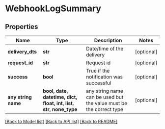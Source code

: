 # WebhookLogSummary


## Properties
Name | Type | Description | Notes
------------ | ------------- | ------------- | -------------
**delivery_dts** | **str** | Date/time of the delivery | [optional] 
**request_id** | **str** | Request id | [optional] 
**success** | **bool** | True if the notification was successful | [optional] 
**any string name** | **bool, date, datetime, dict, float, int, list, str, none_type** | any string name can be used but the value must be the correct type | [optional]

[[Back to Model list]](../README.md#documentation-for-models) [[Back to API list]](../README.md#documentation-for-api-endpoints) [[Back to README]](../README.md)


